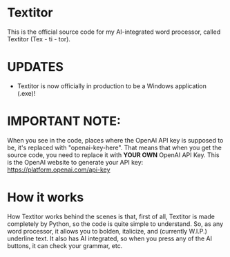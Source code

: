 # Textitor
This is the official source code for my AI-integrated word processor, called Textitor (Tex - ti - tor).

# UPDATES
- Textitor is now officially in production to be a Windows application (.exe)!

# IMPORTANT NOTE:
When you see in the code, places where the OpenAI API key is supposed to be, it's replaced with "openai-key-here". That means that when you get the source code, you need to replace it with **YOUR OWN** OpenAI API Key. This is the OpenAI website to generate your API key: https://platform.openai.com/api-key

# How it works
How Textitor works behind the scenes is that, first of all, Textitor is made completely by Python, so the code is quite simple to understand. So, as any word processor, it allows you to bolden, italicize, and (currently W.I.P.) underline text. It also has AI integrated, so when you press any of the AI buttons, it can check your grammar, etc.
